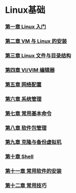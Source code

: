 # Linux基础

### [第一章 Linux 入门](file/第一章Linux入门/第一张Linux入门.md)

### [第二章 VM 与 Linux 的安装](file/第二章VM与Linux的安装/第二章VM与Linux的安装.md)

### [第三章 Linux 文件与目录结构](file/第三章Linux文件与目录结构/第三章Linux文件与目录结构.md)

### [第四章 VI/VIM 编辑器](file/第四章VI_VIM编辑器/第四章VI_VIM编辑器.md)

### [第五章 网络配置](file/第五章网络配置/第五章网络配置.md)

### [第六章 系统管理](file/第六章系统管理/第六章系统管理.md)

### [第七章 常用基本命令](file/第七章常用基本命令/第七章常用基本命令.md)

### [第八章 软件包管理](file/第八章%20软件包管理/第八章%20软件包管理.md)

### [第九章 克隆与备份虚拟机](file/第九章%20克隆与备份虚拟机/第九章%20克隆与备份虚拟机.md)

### [第十章 Shell](file/第十章Shell/第十章Shell.md)

### [第十一章 常用软件的安装](file/第十一章%20常用软件的安装/第十一章%20常用软件的安装.md)

### [第十二章 常用技巧](file/第十二章%20常用技巧/第十二章%20常用技巧.md)